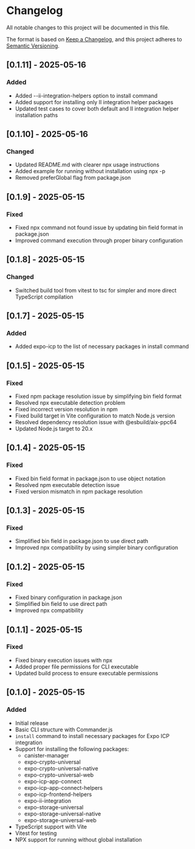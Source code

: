 # Changelog

All notable changes to this project will be documented in this file.

The format is based on [Keep a Changelog](https://keepachangelog.com/en/1.0.0/),
and this project adheres to [Semantic Versioning](https://semver.org/spec/v2.0.0.html).

## [0.1.11] - 2025-05-16

### Added

- Added --ii-integration-helpers option to install command
- Added support for installing only II integration helper packages
- Updated test cases to cover both default and II integration helper installation paths

## [0.1.10] - 2025-05-16

### Changed

- Updated README.md with clearer npx usage instructions
- Added example for running without installation using npx -p
- Removed preferGlobal flag from package.json

## [0.1.9] - 2025-05-15

### Fixed

- Fixed npx command not found issue by updating bin field format in package.json
- Improved command execution through proper binary configuration

## [0.1.8] - 2025-05-15

### Changed

- Switched build tool from vitest to tsc for simpler and more direct TypeScript compilation

## [0.1.7] - 2025-05-15

### Added

- Added expo-icp to the list of necessary packages in install command

## [0.1.5] - 2025-05-15

### Fixed

- Fixed npm package resolution issue by simplifying bin field format
- Resolved npx executable detection problem
- Fixed incorrect version resolution in npm
- Fixed build target in Vite configuration to match Node.js version
- Resolved dependency resolution issue with @esbuild/aix-ppc64
- Updated Node.js target to 20.x

## [0.1.4] - 2025-05-15

### Fixed

- Fixed bin field format in package.json to use object notation
- Resolved npm executable detection issue
- Fixed version mismatch in npm package resolution

## [0.1.3] - 2025-05-15

### Fixed

- Simplified bin field in package.json to use direct path
- Improved npx compatibility by using simpler binary configuration

## [0.1.2] - 2025-05-15

### Fixed

- Fixed binary configuration in package.json
- Simplified bin field to use direct path
- Improved npx compatibility

## [0.1.1] - 2025-05-15

### Fixed

- Fixed binary execution issues with npx
- Added proper file permissions for CLI executable
- Updated build process to ensure executable permissions

## [0.1.0] - 2025-05-15

### Added

- Initial release
- Basic CLI structure with Commander.js
- `install` command to install necessary packages for Expo ICP integration
- Support for installing the following packages:
  - canister-manager
  - expo-crypto-universal
  - expo-crypto-universal-native
  - expo-crypto-universal-web
  - expo-icp-app-connect
  - expo-icp-app-connect-helpers
  - expo-icp-frontend-helpers
  - expo-ii-integration
  - expo-storage-universal
  - expo-storage-universal-native
  - expo-storage-universal-web
- TypeScript support with Vite
- Vitest for testing
- NPX support for running without global installation
